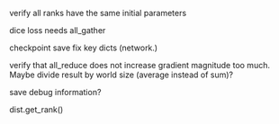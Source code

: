 verify all ranks have the same initial parameters

dice loss needs all_gather

checkpoint save fix key dicts (network.)


verify that all_reduce does not increase gradient magnitude too much. Maybe divide result by world size
(average instead of sum)?


save debug information? 


dist.get_rank()